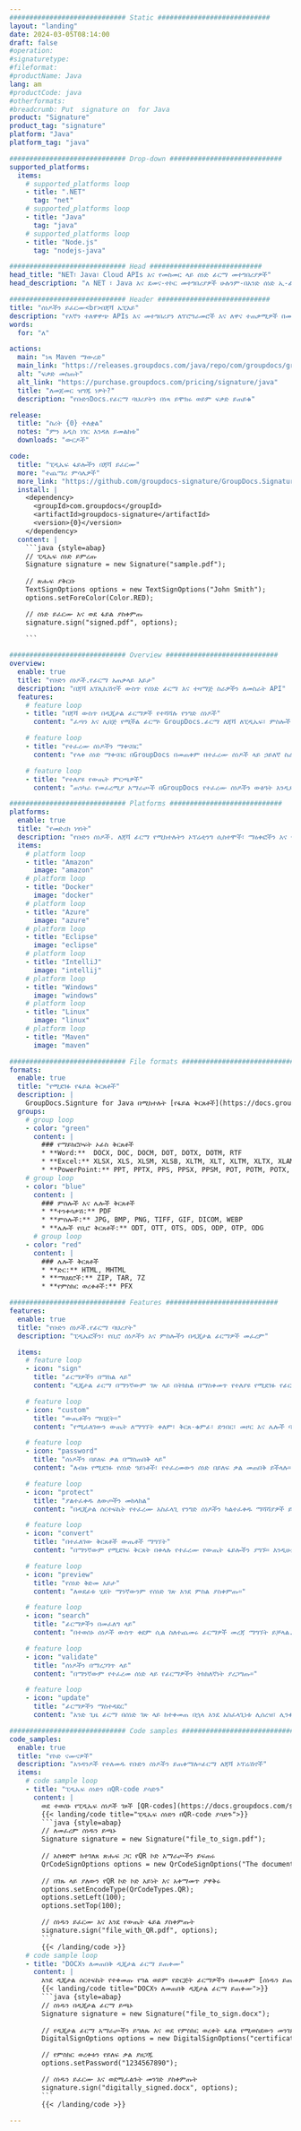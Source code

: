 ```yaml
---
############################# Static ############################
layout: "landing"
date: 2024-03-05T08:14:00
draft: false
#operation: 
#signaturetype: 
#fileformat: 
#productName: Java
lang: am
#productCode: java
#otherformats: 
#breadcrumb: Put  signature on  for Java
product: "Signature"
product_tag: "signature"
platform: "Java"
platform_tag: "java"

############################# Drop-down ############################
supported_platforms:
  items:
    # supported_platforms loop
    - title: ".NET"
      tag: "net"
    # supported_platforms loop
    - title: "Java"
      tag: "java"
    # supported_platforms loop
    - title: "Node.js"
      tag: "nodejs-java"

############################# Head ############################
head_title: "NET፣ Java፣ Cloud APIs እና የመስመር ላይ ሰነድ ፊርማ መተግበሪያዎች"
head_description: "ለ NET ፣ Java እና ደመና-ተኮር መተግበሪያዎች ሁሉንም-በአንድ ሰነድ ኢ-ፊርማ መፍትሄ ያግኙ። ቀላል የመጎተት እና የመጣል ባህሪን በመጠቀም የተለመዱ የሰነድ ቅርጸቶችን በመስመር ላይ ይፈርሙ"

############################# Header ############################
title: "ሰነዶችን ይፈርሙ<br>በጃቫ ኤፒአይ"
description: "የእኛን ተለዋዋጭ APIs እና መተግበሪያን ለፕሮግራመሮች እና ለዋና ተጠቃሚዎች በመጠቀም ዲጂታል ሰነዶችን እና ምስሎችን በማንኛውም መድረክ ላይ ይፈርሙ።"
words:
  for: "ለ"

actions:
  main: "ነጻ Maven ማውረድ"
  main_link: "https://releases.groupdocs.com/java/repo/com/groupdocs/groupdocs-signature/"
  alt: "ፍቃድ መስጠት"
  alt_link: "https://purchase.groupdocs.com/pricing/signature/java"
  title: "ለመጀመር ዝግጁ ነዎት?"
  description: "የቡድንDocs.የፊርማ ባህሪያትን በነጻ ይሞክሩ ወይም ፍቃድ ይጠይቁ"

release:
  title: "ስሪት {0} ተለቋል"
  notes: "ምን አዲስ ነገር እንዳለ ይመልከቱ"
  downloads: "ውርዶች"

code:
  title: "ፒዲኤፍ ፋይሎችን በጃቫ ይፈርሙ"
  more: "ተጨማሪ ምሳሌዎች"
  more_link: "https://github.com/groupdocs-signature/GroupDocs.Signature-for-Java"
  install: |
    <dependency>
      <groupId>com.groupdocs</groupId>
      <artifactId>groupdocs-signature</artifactId>
      <version>{0}</version>
    </dependency>
  content: |
    ```java {style=abap}  
    // ፒዲኤፍ ሰነድ ይምረጡ
    Signature signature = new Signature("sample.pdf");
    
    // ጽሑፍ ያቅርቡ
    TextSignOptions options = new TextSignOptions("John Smith");
    options.setForeColor(Color.RED);

    // ሰነድ ይፈርሙ እና ወደ ፋይል ያስቀምጡ
    signature.sign("signed.pdf", options);
    
    ```

############################# Overview ############################
overview:
  enable: true
  title: "የቡድን ሰነዶች.የፊርማ አጠቃላይ እይታ"
  description: "በጃቫ አፕሊኬሽኖች ውስጥ የሰነድ ፊርማ እና ተዛማጅ ስራዎችን ለመስራት API"
  features:
    # feature loop
    - title: "በጃቫ ውስጥ በዲጂታል ፊርማዎች የተሻሻሉ የንግድ ሰነዶች"
      content: "ፈጣን እና ሊበጅ የሚችል ፊርማ፡ GroupDocs.ፊርማ ለጃቫ ለፒዲኤፍ፣ ምስሎች እና የቢሮ ሰነዶች ሰፊ የዲጂታል ፊርማ አማራጮችን ይሰጣል። ጽሑፍ፣ ባርኮዶች፣ QR-codes፣ ዲጂታል ሰርተፊኬቶች፣ ስዕሎች ወይም የተደበቀ ሜታዳታ መጠቀም ይችላሉ። የሰነዱ ሂደት ፈጣን እና ቀልጣፋ ነው።"

    # feature loop
    - title: "የተፈረሙ ሰነዶችን ማቀናበር"
      content: "የላቀ ሰነድ ማቀናበር በGroupDocs በመጠቀም በተፈረሙ ሰነዶች ላይ ኃይለኛ ስራዎችን ያካትታል።ለጃቫ ፊርማ። የተለያዩ ጠቃሚ መስፈርቶችን በመጠቀም ወደ የንግድ ሰነዶች የተጨመሩ ፊርማዎችን መፈለግ እና ማረጋገጥ ይችላሉ። በተጨማሪም፣ ስለ ሰነዱ ዝርዝር መረጃ ማግኘት ወይም የገጾቹን ቅድመ እይታ ምስሎች ማግኘት ይችላሉ።"

    # feature loop
    - title: "የተለያዩ የውጤት ምርጫዎች"
      content: "ጠንካራ የመፈረሚያ አማራጮች በGroupDocs የተፈረሙ ሰነዶችን ውፅዓት እንዲያበጁ ያስችሉዎታል።ለጃቫ ፊርማ። በማንኛውም የሰነድ ገጽ ላይ ማንኛውንም ፊርማ በትክክል ማስቀመጥ እና መልክውን በተለያዩ መንገዶች ማዋቀር ይችላሉ. የጃቫ ኤፒአይ የተፈረሙ የንግድ ሰነዶችን በብዙ የሚደገፉ ቅርጸቶች ማስቀመጥን ይደግፋል እና በይለፍ ቃል ለመጠበቅ አማራጮችን ይሰጣል።"

############################# Platforms ############################
platforms:
  enable: true
  title: "የመድረክ ነፃነት"
  description: "የቡድን ሰነዶች. ለጃቫ ፊርማ የሚከተሉትን ኦፕሬቲንግ ሲስተሞች፣ ማዕቀፎችን እና የጥቅል አስተዳዳሪዎችን ይደግፋል"
  items:
    # platform loop
    - title: "Amazon"
      image: "amazon"
    # platform loop
    - title: "Docker"
      image: "docker"
    # platform loop
    - title: "Azure"
      image: "azure"
    # platform loop
    - title: "Eclipse"
      image: "eclipse"
    # platform loop
    - title: "IntelliJ"
      image: "intellij"
    # platform loop
    - title: "Windows"
      image: "windows"
    # platform loop
    - title: "Linux"
      image: "linux"
    # platform loop
    - title: "Maven"
      image: "maven"

############################# File formats ############################
formats:
  enable: true
  title: "የሚደገፉ የፋይል ቅርጸቶች"
  description: |
    GroupDocs.Signture for Java በሚከተሉት [የፋይል ቅርጸቶች](https://docs.groupdocs.com/signature/java/supported-document-formats/) ስራዎችን ይደግፋል።
  groups:
    # group loop
    - color: "green"
      content: |
        ### የማይክሮሶፍት ኦፊስ ቅርጸቶች
        * **Word:**  DOCX, DOC, DOCM, DOT, DOTX, DOTM, RTF
        * **Excel:** XLSX, XLS, XLSM, XLSB, XLTM, XLT, XLTM, XLTX, XLAM, SXC, SpreadsheetML
        * **PowerPoint:** PPT, PPTX, PPS, PPSX, PPSM, POT, POTM, POTX, PPTM
    # group loop
    - color: "blue"
      content: |
        ### ምስሎች እና ሌሎች ቅርጸቶች
        * **ተንቀሳቃሽ:** PDF
        * **ምስሎች:** JPG, BMP, PNG, TIFF, GIF, DICOM, WEBP
        * **ሌሎች የቢሮ ቅርጸቶች:** ODT, OTT, OTS, ODS, ODP, OTP, ODG
      # group loop
    - color: "red"
      content: |
        ### ሌሎች ቅርጸቶች
        * **ድር:** HTML, MHTML
        * **ማህደሮች:** ZIP, TAR, 7Z
        * **የምስክር ወረቀቶች:** PFX

############################# Features ############################
features:
  enable: true
  title: "የቡድን ሰነዶች.የፊርማ ባህሪያት"
  description: "ፒዲኤፎችን፣ የቢሮ ሰነዶችን እና ምስሎችን በዲጂታል ፊርማዎች መፈረም"

  items:
    # feature loop
    - icon: "sign"
      title: "ፊርማዎችን በማከል ላይ"
      content: "ዲጂታል ፊርማ በማንኛውም ገጽ ላይ በትክክል በማስቀመጥ የተለያዩ የሚደገፉ የፊርማ ዓይነቶችን በመጠቀም ሰነድ ይፈርሙ።"

    # feature loop
    - icon: "custom"
      title: "ውጤቶችን ማበጀት።"
      content: "የሚፈለገውን ውጤት ለማግኘት ቀለም፣ ቅርጸ-ቁምፊ፣ ድንበር፣ መዞር እና ሌሎች ባህሪያትን በማስተካከል የፊርማውን ገጽታ አብጅ።"

    # feature loop
    - icon: "password"
      title: "ሰነዶችን በይለፍ ቃል በማስጠበቅ ላይ"
      content: "ለብዙ የሚደገፉ የሰነድ ዓይነቶች፣ የተፈረመውን ሰነድ በይለፍ ቃል መጠበቅ ይችላሉ።"

    # feature loop
    - icon: "protect"
      title: "ያልተፈቀዱ ለውጦችን መከላከል"
      content: "በዲጂታል ሰርተፍኬት የተፈረሙ አስፈላጊ የንግድ ሰነዶችን ካልተፈቀዱ ማሻሻያዎች ይጠብቁ።"

    # feature loop
    - icon: "convert"
      title: "በተፈለገው ቅርጸቶች ውጤቶች ማግኘት"
      content: "በማንኛውም የሚደገፍ ቅርጸት በቀላሉ የተፈረሙ የውጤት ፋይሎችን ያግኙ። እንዲሁም የ MS Word ሰነዶችን ያለምንም ጥረት ወደ ፒዲኤፍ መለወጥ ይችላሉ።"

    # feature loop
    - icon: "preview"
      title: "የሰነድ ቅድመ እይታ"
      content: "ለወደፊቱ ሂደት ማንኛውንም የሰነድ ገጽ እንደ ምስል ያስቀምጡ።"

    # feature loop
    - icon: "search"
      title: "ፊርማዎችን በመፈለግ ላይ"
      content: "በተወሰኑ ሰነዶች ውስጥ ቀደም ሲል ስለተጨመሩ ፊርማዎች መረጃ ማግኘት ይቻላል."

    # feature loop
    - icon: "validate"
      title: "ሰነዶችን በማረጋገጥ ላይ"
      content: "በማንኛውም የተፈረመ ሰነድ ላይ የፊርማዎችን ትክክለኛነት ያረጋግጡ።"

    # feature loop
    - icon: "update"
      title: "ፊርማዎችን ማስተዳደር"
      content: "አንድ ጊዜ ፊርማ በሰነድ ገጽ ላይ ከተቀመጠ በኋላ እንደ አስፈላጊነቱ ሊሰረዝ፣ ሊንቀሳቀስ ወይም ሊዘመን ይችላል።"

############################# Code samples ############################
code_samples:
  enable: true
  title: "የኮድ ናሙናዎች"
  description: "አንዳንዶች የተለመዱ የቡድን ሰነዶችን ይጠቀማሉ።ፊርማ ለጃቫ ኦፕሬሽኖች"
  items:
    # code sample loop
    - title: "ፒዲኤፍ ሰነድን በQR-code ያሳድጉ"
      content: |
        ወደ ተወሰኑ የፒዲኤፍ ሰነዶች ገጾች [QR-codes](https://docs.groupdocs.com/signature/java/esign-document-with-qr-code-signature/) በማከል የንግድ ሂደቶችን ማሻሻል ጠቃሚ ሊሆን ይችላል። የቡድን ሰነዶችን በመጠቀም የQR ኮድ እንዴት ማከል እንደሚቻል የሚያሳይ ምሳሌ አለ።ለጃቫ ፊርማ።
        {{< landing/code title="ፒዲኤፍ ሰነድን በQR-code ያሳድጉ">}}
        ```java {style=abap}
        // ለመፈረም ሰነዱን ይጫኑ
        Signature signature = new Signature("file_to_sign.pdf");
        
        // አስቀድሞ ከተገለጸ ጽሑፍ ጋር የQR ኮድ አማራጮችን ይፍጠሩ
        QrCodeSignOptions options = new QrCodeSignOptions("The document is approved by John Smith");
        
        // በገጹ ላይ ያለውን የQR ኮድ ኮድ አይነት እና አቀማመጥ ያዋቅሩ
        options.setEncodeType(QrCodeTypes.QR);
        options.setLeft(100);
        options.setTop(100);

        // ሰነዱን ይፈርሙ እና እንደ የውጤት ፋይል ያስቀምጡት
        signature.sign("file_with_QR.pdf", options);
        ```
        {{< /landing/code >}}
    # code sample loop
    - title: "DOCXን ለመጠበቅ ዲጂታል ፊርማ ይጠቀሙ"
      content: |
        እንደ ዲጂታል ሰርተፍኬት የተቀመጡ የግል ወይም የድርጅት ፊርማዎችን በመጠቀም [ሰነዱን ይጠብቁ](https://docs.groupdocs.com/signature/java/esign-document-with-digital-signature/) ይችላሉ። በሰርቲፊኬት የተያዙ ሰነዶች ፊርማውን ሳያጠፉ ሊለወጡ አይችሉም።
        {{< landing/code title="DOCXን ለመጠበቅ ዲጂታል ፊርማ ይጠቀሙ">}}
        ```java {style=abap}   
        // ሰነዱን በዲጂታል ፊርማ ይጫኑ
        Signature signature = new Signature("file_to_sign.docx");
        
        // የዲጂታል ፊርማ አማራጮችን ይግለጹ እና ወደ የምስክር ወረቀት ፋይል የሚወስደውን መንገድ ያቅርቡ
        DigitalSignOptions options = new DigitalSignOptions("certificate.pfx");

        // የምስክር ወረቀቱን የይለፍ ቃል ያዘጋጁ
        options.setPassword("1234567890");

        // ሰነዱን ይፈርሙ እና ወደሚፈልጉት መንገድ ያስቀምጡት
        signature.sign("digitally_signed.docx", options);
        ```
        {{< /landing/code >}}

---
```


